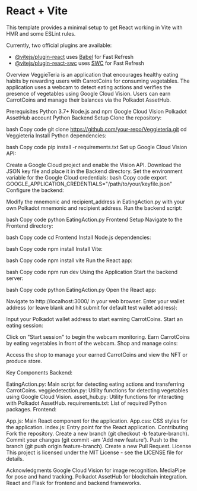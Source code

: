 # React + Vite

This template provides a minimal setup to get React working in Vite with HMR and some ESLint rules.

Currently, two official plugins are available:

- [@vitejs/plugin-react](https://github.com/vitejs/vite-plugin-react/blob/main/packages/plugin-react/README.md) uses [Babel](https://babeljs.io/) for Fast Refresh
- [@vitejs/plugin-react-swc](https://github.com/vitejs/vite-plugin-react-swc) uses [SWC](https://swc.rs/) for Fast Refresh


Overview
VeggieTeria is an application that encourages healthy eating habits by rewarding users with CarrotCoins for consuming vegetables. The application uses a webcam to detect eating actions and verifies the presence of vegetables using Google Cloud Vision. Users can earn CarrotCoins and manage their balances via the Polkadot AssetHub.

Prerequisites
Python 3.7+
Node.js and npm
Google Cloud Vision
Polkadot AssetHub account
Python
Backend Setup
Clone the repository:

bash
Copy code
git clone https://github.com/your-repo/Veggieteria.git
cd Veggieteria
Install Python dependencies:

bash
Copy code
pip install -r requirements.txt
Set up Google Cloud Vision API:

Create a Google Cloud project and enable the Vision API.
Download the JSON key file and place it in the Backend directory.
Set the environment variable for the Google Cloud credentials:
bash
Copy code
export GOOGLE_APPLICATION_CREDENTIALS="/path/to/your/keyfile.json"
Configure the backend:

Modify the mnemonic and recipient_address in EatingAction.py with your own Polkadot mnemonic and recipient address.
Run the backend script:

bash
Copy code
python EatingAction.py
Frontend Setup
Navigate to the Frontend directory:

bash
Copy code
cd Frontend
Install Node.js dependencies:

bash
Copy code
npm install
Install Vite:

bash
Copy code
npm install vite
Run the React app:

bash
Copy code
npm run dev
Using the Application
Start the backend server:

bash
Copy code
python EatingAction.py
Open the React app:

Navigate to http://localhost:3000/ in your web browser.
Enter your wallet address (or leave blank and hit submit for default test wallet address):

Input your Polkadot wallet address to start earning CarrotCoins.
Start an eating session:

Click on "Start session" to begin the webcam monitoring.
Earn CarrotCoins by eating vegetables in front of the webcam.
Shop and manage coins:

Access the shop to manage your earned CarrotCoins and view the NFT or produce store.

Key Components
Backend:

EatingAction.py: Main script for detecting eating actions and transferring CarrotCoins.
veggiedetection.py: Utility functions for detecting vegetables using Google Cloud Vision.
asset_hub.py: Utility functions for interacting with Polkadot AssetHub.
requirements.txt: List of required Python packages.
Frontend:

App.js: Main React component for the application.
App.css: CSS styles for the application.
index.js: Entry point for the React application.
Contributing
Fork the repository.
Create a new branch (git checkout -b feature-branch).
Commit your changes (git commit -am 'Add new feature').
Push to the branch (git push origin feature-branch).
Create a new Pull Request.
License
This project is licensed under the MIT License - see the LICENSE file for details.

Acknowledgments
Google Cloud Vision for image recognition.
MediaPipe for pose and hand tracking.
Polkadot AssetHub for blockchain integration.
React and Flask for frontend and backend frameworks.